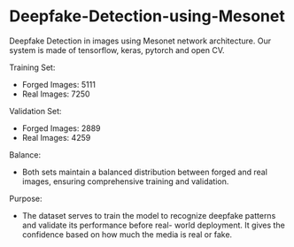 # Deepfake-Detection-using-Mesonet
Deepfake Detection in images using Mesonet network architecture.
Our system is made of tensorflow, keras, pytorch and open CV.

Training Set:
- Forged Images: 5111
- Real Images: 7250
  
Validation Set:
- Forged Images: 2889
- Real Images: 4259

Balance:
- Both sets maintain a balanced distribution between forged and real images, ensuring comprehensive training
and validation.

Purpose:
- The dataset serves to train the model to recognize deepfake patterns and validate its performance before real-
world deployment. It gives the confidence based on how much the media is real or fake.
